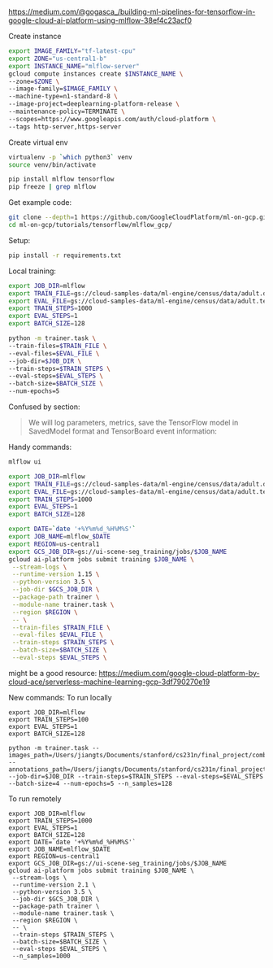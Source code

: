 https://medium.com/@gogasca_/building-ml-pipelines-for-tensorflow-in-google-cloud-ai-platform-using-mlflow-38ef4c23acf0

Create instance
```bash
export IMAGE_FAMILY="tf-latest-cpu"
export ZONE="us-central1-b"
export INSTANCE_NAME="mlflow-server"
gcloud compute instances create $INSTANCE_NAME \
--zone=$ZONE \
--image-family=$IMAGE_FAMILY \
--machine-type=n1-standard-8 \
--image-project=deeplearning-platform-release \
--maintenance-policy=TERMINATE \
--scopes=https://www.googleapis.com/auth/cloud-platform \
--tags http-server,https-server
```




Create virtual env
```bash
virtualenv -p `which python3` venv
source venv/bin/activate

pip install mlflow tensorflow
pip freeze | grep mlflow
```

Get example code:
```bash
git clone --depth=1 https://github.com/GoogleCloudPlatform/ml-on-gcp.git
cd ml-on-gcp/tutorials/tensorflow/mlflow_gcp/
```

Setup:
```bash
pip install -r requirements.txt
```

Local training:
```bash
export JOB_DIR=mlflow
export TRAIN_FILE=gs://cloud-samples-data/ml-engine/census/data/adult.data.csv
export EVAL_FILE=gs://cloud-samples-data/ml-engine/census/data/adult.test.csv
export TRAIN_STEPS=1000
export EVAL_STEPS=1
export BATCH_SIZE=128

python -m trainer.task \
--train-files=$TRAIN_FILE \
--eval-files=$EVAL_FILE \
--job-dir=$JOB_DIR \
--train-steps=$TRAIN_STEPS \
--eval-steps=$EVAL_STEPS \
--batch-size=$BATCH_SIZE \
--num-epochs=5
```

Confused by section:
> We will log parameters, metrics, save the TensorFlow model in SavedModel format and TensorBoard event information:






Handy commands:
```bash
mlflow ui
```

```bash
export JOB_DIR=mlflow
export TRAIN_FILE=gs://cloud-samples-data/ml-engine/census/data/adult.data.csv
export EVAL_FILE=gs://cloud-samples-data/ml-engine/census/data/adult.test.csv
export TRAIN_STEPS=1000
export EVAL_STEPS=1
export BATCH_SIZE=128

export DATE=`date '+%Y%m%d_%H%M%S'`
export JOB_NAME=mlflow_$DATE
export REGION=us-central1
export GCS_JOB_DIR=gs://ui-scene-seg_training/jobs/$JOB_NAME
gcloud ai-platform jobs submit training $JOB_NAME \
 --stream-logs \
 --runtime-version 1.15 \
 --python-version 3.5 \
 --job-dir $GCS_JOB_DIR \
 --package-path trainer \
 --module-name trainer.task \
 --region $REGION \
 -- \
 --train-files $TRAIN_FILE \
 --eval-files $EVAL_FILE \
 --train-steps $TRAIN_STEPS \
 --batch-size=$BATCH_SIZE \
 --eval-steps $EVAL_STEPS \
```


might be a good resource:
https://medium.com/google-cloud-platform-by-cloud-ace/serverless-machine-learning-gcp-3df790270e19




New commands:
To run locally
```
export JOB_DIR=mlflow
export TRAIN_STEPS=100
export EVAL_STEPS=1
export BATCH_SIZE=128

python -m trainer.task --images_path=/Users/jiangts/Documents/stanford/cs231n/final_project/combined --annotations_path=/Users/jiangts/Documents/stanford/cs231n/final_project/semantic_annotations --job-dir=$JOB_DIR --train-steps=$TRAIN_STEPS --eval-steps=$EVAL_STEPS --batch-size=4 --num-epochs=5 --n_samples=128
```
To run remotely
```
export JOB_DIR=mlflow
export TRAIN_STEPS=1000
export EVAL_STEPS=1
export BATCH_SIZE=128
export DATE=`date '+%Y%m%d_%H%M%S'`
export JOB_NAME=mlflow_$DATE
export REGION=us-central1
export GCS_JOB_DIR=gs://ui-scene-seg_training/jobs/$JOB_NAME
gcloud ai-platform jobs submit training $JOB_NAME \
 --stream-logs \
 --runtime-version 2.1 \
 --python-version 3.5 \
 --job-dir $GCS_JOB_DIR \
 --package-path trainer \
 --module-name trainer.task \
 --region $REGION \
 -- \
 --train-steps $TRAIN_STEPS \
 --batch-size=$BATCH_SIZE \
 --eval-steps $EVAL_STEPS \
 --n_samples=1000
 ```
